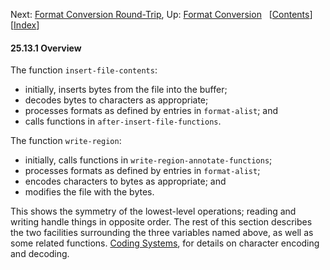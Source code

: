 <!-- This is the GNU Emacs Lisp Reference Manual
corresponding to Emacs version 27.2.

Copyright (C) 1990-1996, 1998-2021 Free Software Foundation,
Inc.

Permission is granted to copy, distribute and/or modify this document
under the terms of the GNU Free Documentation License, Version 1.3 or
any later version published by the Free Software Foundation; with the
Invariant Sections being "GNU General Public License," with the
Front-Cover Texts being "A GNU Manual," and with the Back-Cover
Texts as in (a) below.  A copy of the license is included in the
section entitled "GNU Free Documentation License."

(a) The FSF's Back-Cover Text is: "You have the freedom to copy and
modify this GNU manual.  Buying copies from the FSF supports it in
developing GNU and promoting software freedom." -->

<!-- Created by GNU Texinfo 6.7, http://www.gnu.org/software/texinfo/ -->

Next: [Format Conversion Round-Trip](Format-Conversion-Round_002dTrip.html), Up: [Format Conversion](Format-Conversion.html)   \[[Contents](index.html#SEC_Contents "Table of contents")]\[[Index](Index.html "Index")]

#### 25.13.1 Overview

The function `insert-file-contents`:

*   initially, inserts bytes from the file into the buffer;
*   decodes bytes to characters as appropriate;
*   processes formats as defined by entries in `format-alist`; and
*   calls functions in `after-insert-file-functions`.

The function `write-region`:

*   initially, calls functions in `write-region-annotate-functions`;
*   processes formats as defined by entries in `format-alist`;
*   encodes characters to bytes as appropriate; and
*   modifies the file with the bytes.

This shows the symmetry of the lowest-level operations; reading and writing handle things in opposite order. The rest of this section describes the two facilities surrounding the three variables named above, as well as some related functions. [Coding Systems](Coding-Systems.html), for details on character encoding and decoding.
